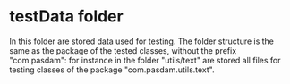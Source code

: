 # testData folder
In this folder are stored data used for testing.
The folder structure is the same as the package of the tested classes, without the prefix "com.pasdam": for instance in the folder "utils/text" are stored all files for testing classes of the package "com.pasdam.utils.text".
